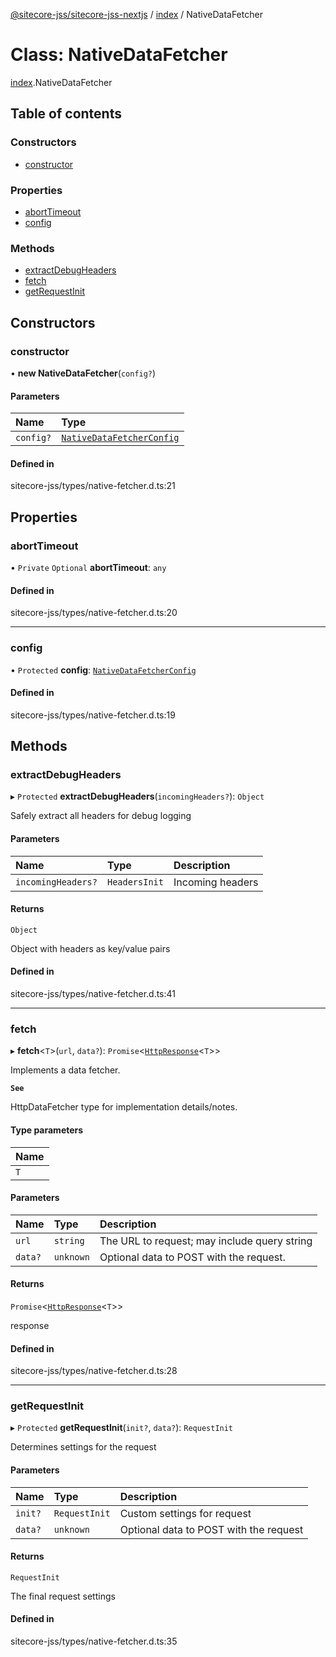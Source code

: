 [@sitecore-jss/sitecore-jss-nextjs](../README.md) / [index](../modules/index.md) / NativeDataFetcher

# Class: NativeDataFetcher

[index](../modules/index.md).NativeDataFetcher

## Table of contents

### Constructors

- [constructor](index.NativeDataFetcher.md#constructor)

### Properties

- [abortTimeout](index.NativeDataFetcher.md#aborttimeout)
- [config](index.NativeDataFetcher.md#config)

### Methods

- [extractDebugHeaders](index.NativeDataFetcher.md#extractdebugheaders)
- [fetch](index.NativeDataFetcher.md#fetch)
- [getRequestInit](index.NativeDataFetcher.md#getrequestinit)

## Constructors

### constructor

• **new NativeDataFetcher**(`config?`)

#### Parameters

| Name | Type |
| :------ | :------ |
| `config?` | [`NativeDataFetcherConfig`](../modules/index.md#nativedatafetcherconfig) |

#### Defined in

sitecore-jss/types/native-fetcher.d.ts:21

## Properties

### abortTimeout

• `Private` `Optional` **abortTimeout**: `any`

#### Defined in

sitecore-jss/types/native-fetcher.d.ts:20

___

### config

• `Protected` **config**: [`NativeDataFetcherConfig`](../modules/index.md#nativedatafetcherconfig)

#### Defined in

sitecore-jss/types/native-fetcher.d.ts:19

## Methods

### extractDebugHeaders

▸ `Protected` **extractDebugHeaders**(`incomingHeaders?`): `Object`

Safely extract all headers for debug logging

#### Parameters

| Name | Type | Description |
| :------ | :------ | :------ |
| `incomingHeaders?` | `HeadersInit` | Incoming headers |

#### Returns

`Object`

Object with headers as key/value pairs

#### Defined in

sitecore-jss/types/native-fetcher.d.ts:41

___

### fetch

▸ **fetch**<`T`\>(`url`, `data?`): `Promise`<[`HttpResponse`](../interfaces/index.HttpResponse.md)<`T`\>\>

Implements a data fetcher.

**`See`**

HttpDataFetcher<T> type for implementation details/notes.

#### Type parameters

| Name |
| :------ |
| `T` |

#### Parameters

| Name | Type | Description |
| :------ | :------ | :------ |
| `url` | `string` | The URL to request; may include query string |
| `data?` | `unknown` | Optional data to POST with the request. |

#### Returns

`Promise`<[`HttpResponse`](../interfaces/index.HttpResponse.md)<`T`\>\>

response

#### Defined in

sitecore-jss/types/native-fetcher.d.ts:28

___

### getRequestInit

▸ `Protected` **getRequestInit**(`init?`, `data?`): `RequestInit`

Determines settings for the request

#### Parameters

| Name | Type | Description |
| :------ | :------ | :------ |
| `init?` | `RequestInit` | Custom settings for request |
| `data?` | `unknown` | Optional data to POST with the request |

#### Returns

`RequestInit`

The final request settings

#### Defined in

sitecore-jss/types/native-fetcher.d.ts:35
